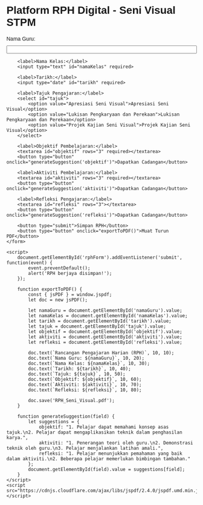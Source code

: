 <!DOCTYPE html>
<html lang="ms">
<head>
    <meta charset="UTF-8">
    <meta name="viewport" content="width=device-width, initial-scale=1.0">
    <title>Platform RPH Digital</title>
    <style>
        body { font-family: Arial, sans-serif; margin: 20px; }
        label, input, select, textarea, button { display: block; margin-top: 10px; width: 100%; }
        button { padding: 10px; background: #4CAF50; color: white; border: none; cursor: pointer; }
        button:hover { background: #45a049; }
    </style>
</head>
<body>
    <h1>Platform RPH Digital - Seni Visual STPM</h1>
    <form id="rphForm">
        <label>Nama Guru:</label>
        <input type="text" id="namaGuru" required>
        
        <label>Nama Kelas:</label>
        <input type="text" id="namaKelas" required>
        
        <label>Tarikh:</label>
        <input type="date" id="tarikh" required>
        
        <label>Tajuk Pengajaran:</label>
        <select id="tajuk">
            <option value="Apresiasi Seni Visual">Apresiasi Seni Visual</option>
            <option value="Lukisan Pengkaryaan dan Perekaan">Lukisan Pengkaryaan dan Perekaan</option>
            <option value="Projek Kajian Seni Visual">Projek Kajian Seni Visual</option>
        </select>
        
        <label>Objektif Pembelajaran:</label>
        <textarea id="objektif" rows="3" required></textarea>
        <button type="button" onclick="generateSuggestion('objektif')">Dapatkan Cadangan</button>
        
        <label>Aktiviti Pembelajaran:</label>
        <textarea id="aktiviti" rows="3" required></textarea>
        <button type="button" onclick="generateSuggestion('aktiviti')">Dapatkan Cadangan</button>
        
        <label>Refleksi Pengajaran:</label>
        <textarea id="refleksi" rows="3"></textarea>
        <button type="button" onclick="generateSuggestion('refleksi')">Dapatkan Cadangan</button>
        
        <button type="submit">Simpan RPH</button>
        <button type="button" onclick="exportToPDF()">Muat Turun PDF</button>
    </form>

    <script>
        document.getElementById('rphForm').addEventListener('submit', function(event) {
            event.preventDefault();
            alert('RPH berjaya disimpan!');
        });
        
        function exportToPDF() {
            const { jsPDF } = window.jspdf;
            let doc = new jsPDF();
            
            let namaGuru = document.getElementById('namaGuru').value;
            let namaKelas = document.getElementById('namaKelas').value;
            let tarikh = document.getElementById('tarikh').value;
            let tajuk = document.getElementById('tajuk').value;
            let objektif = document.getElementById('objektif').value;
            let aktiviti = document.getElementById('aktiviti').value;
            let refleksi = document.getElementById('refleksi').value;
            
            doc.text(`Rancangan Pengajaran Harian (RPH)`, 10, 10);
            doc.text(`Nama Guru: ${namaGuru}`, 10, 20);
            doc.text(`Nama Kelas: ${namaKelas}`, 10, 30);
            doc.text(`Tarikh: ${tarikh}`, 10, 40);
            doc.text(`Tajuk: ${tajuk}`, 10, 50);
            doc.text(`Objektif: ${objektif}`, 10, 60);
            doc.text(`Aktiviti: ${aktiviti}`, 10, 70);
            doc.text(`Refleksi: ${refleksi}`, 10, 80);
            
            doc.save('RPH_Seni_Visual.pdf');
        }
        
        function generateSuggestion(field) {
            let suggestions = {
                objektif: "1. Pelajar dapat memahami konsep asas tajuk.\n2. Pelajar dapat mengaplikasikan teknik dalam penghasilan karya.",
                aktiviti: "1. Penerangan teori oleh guru.\n2. Demonstrasi teknik oleh guru.\n3. Pelajar menjalankan latihan amali.",
                refleksi: "1. Pelajar menunjukkan pemahaman yang baik dalam aktiviti.\n2. Beberapa pelajar memerlukan bimbingan tambahan."
            };
            document.getElementById(field).value = suggestions[field];
        }
    </script>
    <script src="https://cdnjs.cloudflare.com/ajax/libs/jspdf/2.4.0/jspdf.umd.min.js"></script>
</body>
</html>
